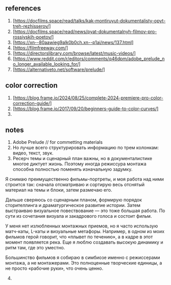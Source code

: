 ## references
1. [https://docfilms.space/read/talks/kak-montiruyut-dokumentalisty-opyt-treh-rezhisserov/]
2. [https://docfilms.space/read/news/pyat-dokumentalnyh-filmov-pro-rossiyskih-poetov/]
3. [https://xn--80aawieg9alk0b0ch.xn--p1ai/news/137.html]
4. [https://filmfreeway.com/]
5. [https://directorslibrary.com/browse/latest/music-videos/]
6. [https://www.reddit.com/r/editors/comments/q46dpm/adobe_prelude_no_longer_available_looking_for/]
7. [https://alternativeto.net/software/prelude/]

## color correction
1. [https://blog.frame.io/2024/08/25/complete-2024-premiere-pro-color-correction-guide/]
2. [https://blog.frame.io/2017/09/20/beginners-guide-to-color-curves/]
3. 
## notes
1. Adobe Prelude // for commetting materials
2.  Но лучше всего структурировать информацию по трем колонкам: видео, текст, звук.
3. Ресерч темы и сценарный план важны, но в документалистике многое диктует жизнь. Поэтому иногда режиссура монтажа способна полностью поменять изначальную задумку.

Я снимаю преимущественно фильмы-портреты, и моя работа над ними строится так: сначала отсматриваю и сортирую весь отснятый материал на темы и блоки, затем размечаю его.

Дальше сверяюсь со сценарным планом, формирую порядок сторителлинга и драматургическое развитие истории. Затем выстраиваю визуальное повествование — это тоже большая работа. По сути из сочетания визуала и закадрового голоса и состоит фильм.

У меня нет излюбленных монтажных приемов, но я часто использую матч-каты, L-каты и визуальные метафоры. Например, в одном из моих фильмов герой говорит, что «плывет по течению», а в кадре в этот момент появляется река. Еще я люблю создавать высокую динамику и ритм там, где это уместно.

Большинство фильмов я собираю в симбиозе именно с режиссерами монтажа, а не монтажерами. Это полноценные творческие единицы, а не просто «рабочие руки», что очень ценно.

4. 